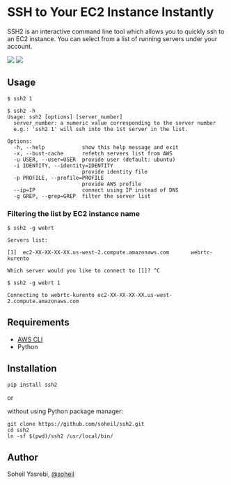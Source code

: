 # SSH to Your EC2 Instance Instantly
SSH2 is an interactive command line tool which allows you to quickly ssh to an EC2 instance. You can select from a list of running servers under your account.

![](https://raw.githubusercontent.com/soheil/ssh2/master/docs/Screen%20Shot%202015-12-06%20at%2012.47.53%20PM.png)
![](https://raw.githubusercontent.com/soheil/ssh2/master/docs/Screen%20Shot%202015-12-06%20at%2012.48.10%20PM.png)

## Usage
```
$ ssh2 1
```

```
$ ssh2 -h
Usage: ssh2 [options] [server_number]
  server_number: a numeric value corresponding to the server number
  e.g.: 'ssh2 1' will ssh into the 1st server in the list.

Options:
  -h, --help            show this help message and exit
  -x, --bust-cache      refetch servers list from AWS
  -u USER, --user=USER  provide user (default: ubuntu)
  -i IDENTITY, --identity=IDENTITY
                        provide identity file
  -p PROFILE, --profile=PROFILE
                        provide AWS profile
  --ip=IP               connect using IP instead of DNS
  -g GREP, --grep=GREP  filter the server list
```

### Filtering the list by EC2 instance name

```
$ ssh2 -g webrt

Servers list:

[1]  ec2-XX-XX-XX-XX.us-west-2.compute.amazonaws.com       webrtc-kurento

Which server would you like to connect to [1]? ^C

$ ssh2 -g webrt 1

Connecting to webrtc-kurento ec2-XX-XX-XX-XX.us-west-2.compute.amazonaws.com
```



## Requirements
* [AWS CLI](https://aws.amazon.com/cli/)
* Python

## Installation
```
pip install ssh2
```

or

without using Python package manager:
```
git clone https://github.com/soheil/ssh2.git
cd ssh2
ln -sf $(pwd)/ssh2 /usr/local/bin/
```

## Author
Soheil Yasrebi, [@soheil](https://twitter.com/soheil)
